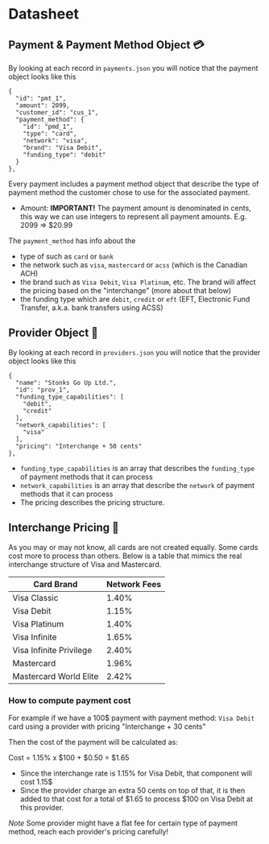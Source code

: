 # Datasheet

## Payment & Payment Method Object 💳

By looking at each record in `payments.json` you will notice that the payment object looks like this
```{json}
{
  "id": "pmt_1",
  "amount": 2099,
  "customer_id": "cus_1",
  "payment_method": {
    "id": "pmd_1",
    "type": "card",
    "network": "visa",
    "brand": "Visa Debit",
    "funding_type": "debit"
  }
},
```

Every payment includes a payment method object that describe the type of payment method the customer chose to use for the associated payment.

* Amount: **IMPORTANT!** The payment amount is denominated in cents, this way we can use integers to represent all payment amounts. E.g. 2099 => $20.99

The `payment_method` has info about the 
* type of such as `card` or `bank`
* the network such as `visa`, `mastercard` or `acss` (which is the Canadian ACH)
* the brand such as `Visa Debit`, `Visa Platinum`, etc. The brand will affect the pricing based on the "interchange" (more about that below)
* the funding type which are `debit`, `credit` or `eft` (EFT, Electronic Fund Transfer, a.k.a. bank transfers using ACSS)

## Provider Object 🏦

By looking at each record in `providers.json` you will notice that the provider object looks like this
```{json}
{
  "name": "Stonks Go Up Ltd.",
  "id": "prov_1",
  "funding_type_capabilities": [
    "debit",
    "credit"
  ],
  "network_capabilities": [
    "visa"
  ],
  "pricing": "Interchange + 50 cents"
},
```

* `funding_type_capabilities` is an array that describes the `funding_type` of payment methods that it can process
* `network_capabilities` is an array that describe the `network` of payment methods that it can process
* The pricing describes the pricing structure.

## Interchange Pricing 💸

As you may or may not know, all cards are not created equally. Some cards cost more to process than others. Below is a table that mimics the real interchange structure of Visa and Mastercard.


| Card Brand   |  **Network Fees** | 
|---|---|
| Visa Classic  | 1.40% |
| Visa Debit  | 1.15% |
| Visa Platinum |  1.40% |
| Visa Infinite |  1.65% |
| Visa Infinite Privilege | 2.40% |
| Mastercard |  1.96% |
| Mastercard World Elite | 2.42%  |

### How to compute payment cost
For example if we have a 100$ payment with payment method: `Visa Debit` card using a provider with pricing "Interchange + 30 cents"

Then the cost of the payment will be calculated as:

Cost = 1.15% x $100 + $0.50 = $1.65

* Since the interchange rate is 1.15% for Visa Debit, that component will cost 1.15$
* Since the provider charge an extra 50 cents on top of that, it is then added to that cost for a total of $1.65 to process $100 on Visa Debit at this provider.

*Note* Some provider might have a flat fee for certain type of payment method, reach each provider's pricing carefully!

